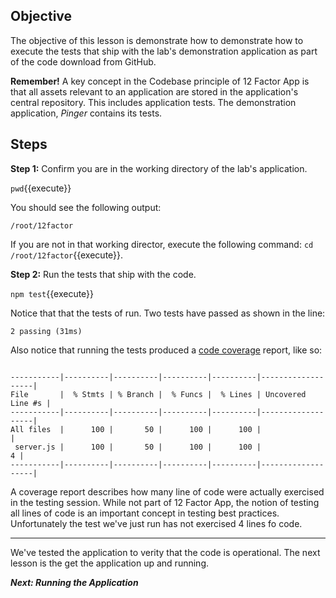 ## Objective
The objective of this lesson is demonstrate how to demonstrate how to execute the tests that ship with the lab's demonstration application as part of the code download from GitHub.

**Remember!** A key concept in the Codebase principle of 12 Factor App is that all assets relevant to an application are stored in the application's central repository. This includes application tests. The demonstration application, *Pinger* contains its tests.

## Steps

**Step 1:** Confirm you are in the working directory of the lab's application.

`pwd`{{execute}}

You should see the following output:

`/root/12factor`

If you are not in that working director, execute the following command: `cd /root/12factor`{{execute}}.

**Step 2:** Run the tests that ship with the code.

`npm test`{{execute}}

Notice that that the tests of run. Two tests have passed as shown in the line:

`2 passing (31ms)`

Also notice that running the tests produced a [code coverage](https://www.techopedia.com/definition/22535/code-coverage) report, like so:

```

-----------|----------|----------|----------|----------|-------------------|
File       |  % Stmts | % Branch |  % Funcs |  % Lines | Uncovered Line #s |
-----------|----------|----------|----------|----------|-------------------|
All files  |      100 |       50 |      100 |      100 |                   |
 server.js |      100 |       50 |      100 |      100 |                 4 |
-----------|----------|----------|----------|----------|-------------------|

```

A coverage report describes how many line of code were actually exercised in the testing session. While not part of 12 Factor App, the notion of testing all lines of code is an important concept in testing best practices. Unfortunately the test we've just run has not exercised 4 lines fo code.

---

We've tested the application to verity that the code is operational. The next lesson is the get the application up and running.


***Next: Running the Application***